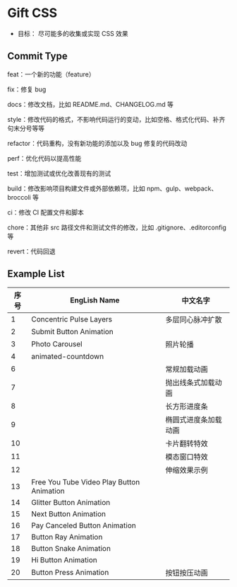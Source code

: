 # Gift CSS

- 目标： 尽可能多的收集或实现 CSS 效果

## Commit Type

feat：一个新的功能（feature）

fix：修复 bug

docs：修改文档，比如 README.md、CHANGELOG.md 等

style：修改代码的格式，不影响代码运行的变动，比如空格、格式化代码、补齐句末分号等等

refactor：代码重构，没有新功能的添加以及 bug 修复的代码改动

perf：优化代码以提高性能

test：增加测试或优化改善现有的测试

build：修改影响项目构建文件或外部依赖项，比如 npm、gulp、webpack、broccoli 等

ci：修改 CI 配置文件和脚本

chore：其他非 src 路径文件和测试文件的修改，比如 .gitignore、.editorconfig 等

revert：代码回退

## Example List

| 序号 | EngLish Name                              | 中文名字             |
| ---- | ----------------------------------------- | -------------------- |
| 1    | Concentric Pulse Layers                   | 多层同心脉冲扩散     |
| 2    | Submit Button Animation                   |                      |
| 3    | Photo Carousel                            | 照片轮播             |
| 4    | animated-countdown                        |                      |
| 6    |                                           | 常规加载动画         |
| 7    |                                           | 抛出线条式加载动画   |
| 8    |                                           | 长方形进度条         |
| 9    |                                           | 椭圆式进度条加载动画 |
| 10   |                                           | 卡片翻转特效         |
| 11   |                                           | 模态窗口特效         |
| 12   |                                           | 伸缩效果示例         |
| 13   | Free You Tube Video Play Button Animation |                      |
| 14   | Glitter Button Animation                  |                      |
| 15   | Next Button Animation                     |                      |
| 16   | Pay Canceled Button Animation             |                      |
| 17   | Button Ray Animation                      |                      |
| 18   | Button Snake Animation                    |                      |
| 19   | Hi Button Animation                       |                      |
| 20   | Button Press Animation                    | 按钮按压动画         |

